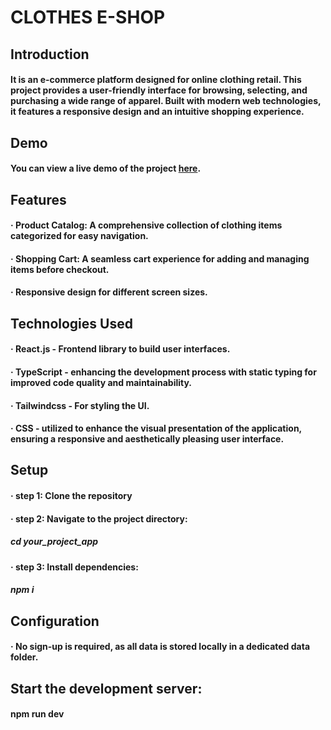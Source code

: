 # CLOTHES E-SHOP

## Introduction

#### It is an e-commerce platform designed for online clothing retail. This project provides a user-friendly interface for browsing, selecting, and purchasing a wide range of apparel. Built with modern web technologies, it features a responsive design and an intuitive shopping experience.

## Demo

#### You can view a live demo of the project [here](https://clothes-e-shop.netlify.app/).

## Features

#### · Product Catalog: A comprehensive collection of clothing items categorized for easy navigation.

#### · Shopping Cart: A seamless cart experience for adding and managing items before checkout.

#### · Responsive design for different screen sizes.

## Technologies Used

#### · React.js - Frontend library to build user interfaces.

#### · TypeScript - enhancing the development process with static typing for improved code quality and maintainability.

#### · Tailwindcss - For styling the UI.

#### · CSS - utilized to enhance the visual presentation of the application, ensuring a responsive and aesthetically pleasing user interface.

## Setup

#### · step 1: Clone the repository 

#### · step 2: Navigate to the project directory:
##### cd your_project_app

#### · step 3: Install dependencies:
##### npm i

## Configuration

#### · No sign-up is required, as all data is stored locally in a dedicated data folder.

## Start the development server:

#### npm run dev
